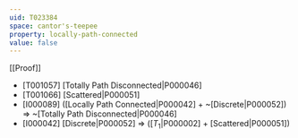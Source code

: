 ```yaml
---
uid: T023384
space: cantor's-teepee
property: locally-path-connected
value: false
---
```

[[Proof]]

* [T001057] [Totally Path Disconnected|P000046]
* [T001066] [Scattered|P000051]
* [I000089] ([Locally Path Connected|P000042] + ~[Discrete|P000052]) => ~[Totally Path Disconnected|P000046]
* [I000042] [Discrete|P000052] => ([$T_1$|P000002] + [Scattered|P000051])

